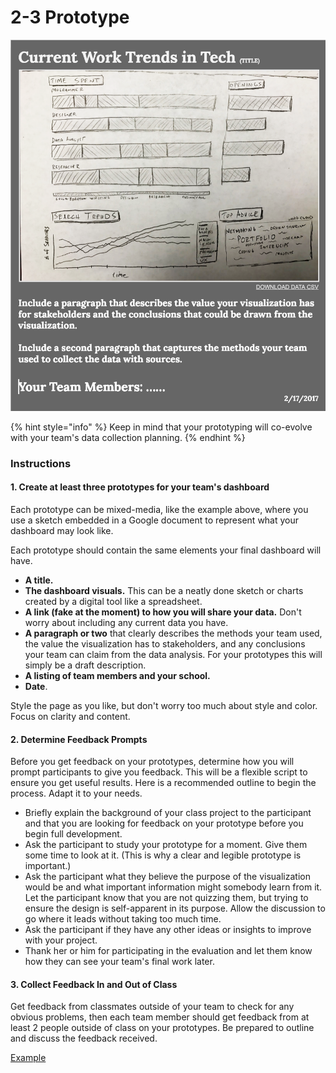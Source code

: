 # 2-3 Prototype

![Example Static Prototype](../../.gitbook/assets/prototypeex.png)

{% hint style="info" %}
Keep in mind that your prototyping will co-evolve with your team's data collection planning.
{% endhint %}

### Instructions

#### 1. Create at least three prototypes for your team's dashboard

Each prototype can be mixed-media, like the example above, where you use a sketch embedded in a Google document to represent what your dashboard may look like.

Each prototype should contain the same elements your final dashboard will have.

* **A title.**
* **The dashboard visuals.** This can be a neatly done sketch or charts created by a digital tool like a spreadsheet.
* **A link \(fake at the moment\) to how you will share your data.** Don't worry about including any current data you have.
* **A paragraph or two** that clearly describes the methods your team used, the value the visualization has to stakeholders, and any conclusions your team can claim from the data analysis. For your prototypes this will simply be a draft description.
* **A listing of team members and your school.**
* **Date**.

Style the page as you like, but don't worry too much about style and color. Focus on clarity and content.

#### 2. Determine Feedback Prompts

Before you get feedback on your prototypes, determine how you will prompt participants to give you feedback. This will be a flexible script to ensure you get useful results. Here is a recommended outline to begin the process. Adapt it to your needs.

* Briefly explain the background of your class project to the participant and that you are looking for feedback on your prototype before you begin full development.
* Ask the participant to study your prototype for a moment. Give them some time to look at it. \(This is why a clear and legible prototype is important.\)
* Ask the participant what they believe the purpose of the visualization would be and what important information might somebody learn from it. Let the participant know that you are not quizzing them, but trying to ensure the design is self-apparent in its purpose. Allow the discussion to go where it leads without taking too much time.
* Ask the participant if they have any other ideas or insights to improve with your project.
* Thank her or him for participating in the evaluation and let them know how they can see your team's final work later.

#### 3. Collect Feedback In and Out of Class

Get feedback from classmates outside of your team to check for any obvious problems, then each team member should get feedback from at least 2 people outside of class on your prototypes. Be prepared to outline and discuss the feedback received. 

[Example](https://docs.google.com/document/d/15Y0Er8GsPw7TLeYtoo8zwFv8dMPlmPu2012476MLGRc/edit?usp=sharing)

